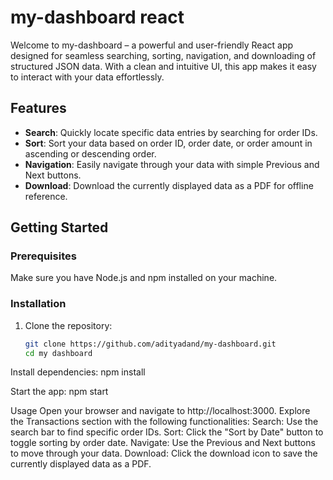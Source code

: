 # my-dashboard react

Welcome to my-dashboard – a powerful and user-friendly React app designed for seamless searching, sorting, navigation, and downloading of structured JSON data. With a clean and intuitive UI, this app makes it easy to interact with your data effortlessly.

## Features

- **Search**: Quickly locate specific data entries by searching for order IDs.
- **Sort**: Sort your data based on order ID, order date, or order amount in ascending or descending order.
- **Navigation**: Easily navigate through your data with simple Previous and Next buttons.
- **Download**: Download the currently displayed data as a PDF for offline reference.

## Getting Started

### Prerequisites

Make sure you have Node.js and npm installed on your machine.

### Installation

1. Clone the repository:

   ```bash
   git clone https://github.com/adityadand/my-dashboard.git
   cd my dashboard

Install dependencies:
  npm install

Start the app:
  npm start


Usage
Open your browser and navigate to http://localhost:3000.
Explore the Transactions section with the following functionalities:
Search: Use the search bar to find specific order IDs.
Sort: Click the "Sort by Date" button to toggle sorting by order date.
Navigate: Use the Previous and Next buttons to move through your data.
Download: Click the download icon to save the currently displayed data as a PDF.

